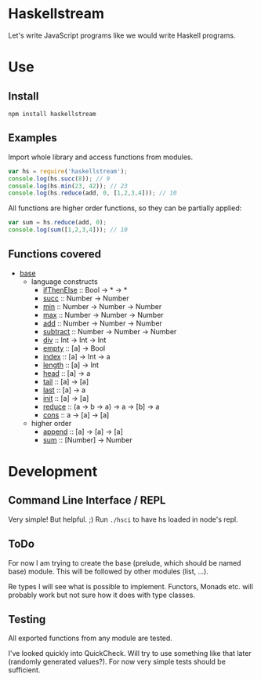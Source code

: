 Haskellstream
=============

Let's write JavaScript programs like we would write Haskell programs.

Use
===

Install
-------

    npm install haskellstream

Examples
--------

Import whole library and access functions from modules.

```JavaScript
var hs = require('haskellstream');
console.log(hs.succ(8)); // 9
console.log(hs.min(23, 42)); // 23
console.log(hs.reduce(add, 0, [1,2,3,4])); // 10
```

All functions are higher order functions, so they can be partially applied:

```JavaScript
var sum = hs.reduce(add, 0);
console.log(sum([1,2,3,4])); // 10
```

Functions covered
-----------------

* [base](lib/base.js)
  * language constructs
    * [ifThenElse](lib/base.js#L5) :: Bool -> * -> *
    * [succ](lib/base.js#L16) :: Number -> Number
    * [min](lib/base.js#L21) :: Number -> Number -> Number
    * [max](lib/base.js#L30) :: Number -> Number -> Number
    * [add](lib/base.js#L39) :: Number -> Number -> Number
    * [subtract](lib/base.js#L44) :: Number -> Number -> Number
    * [div](lib/base.js#L49) :: Int -> Int -> Int
    * [empty](lib/base.js#L56) :: [a] -> Bool
    * [index](lib/base.js#L61) :: [a] -> Int -> a
    * [length](lib/base.js#L66) :: [a] -> Int
    * [head](lib/base.js#L71) :: [a] -> a
    * [tail](lib/base.js#L76) :: [a] -> [a]
    * [last](lib/base.js#L81) :: [a] -> a
    * [init](lib/base.js#L86) :: [a] -> [a]
    * [reduce](lib/base.js#L91) :: (a -> b -> a) -> a -> [b] -> a
    * [cons](lib/base.js#L100) :: a -> [a] -> [a]
  * higher order
    * [append](lib/base.js#L107) :: [a] -> [a] -> [a]
    * [sum](lib/base.js#L112) :: [Number] -> Number

Development
===========

Command Line Interface / REPL
-----------------------------

Very simple! But helpful. ;) Run `./hsci` to have hs loaded in node's repl.

ToDo
----

For now I am trying to create the base (prelude, which should be named base)
module. This will be followed by other modules (list, ...).

Re types I will see what is possible to implement. Functors, Monads etc. will
probably work but not sure how it does with type classes.

Testing
-------

All exported functions from any module are tested.

I've looked quickly into QuickCheck. Will try to use something like that later
(randomly generated values?). For now very simple tests should be sufficient.
